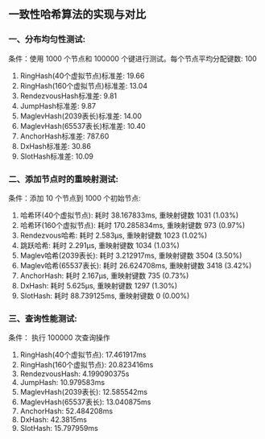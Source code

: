 ## 一致性哈希算法的实现与对比

### 一、分布均匀性测试:

条件：使用 1000 个节点和 100000 个键进行测试。每个节点平均分配键数: 100 

1. RingHash(40个虚拟节点)标准差: 19.66 
2. RingHash(160个虚拟节点)标准差: 13.04 
3. RendezvousHash标准差: 9.81 
4. JumpHash标准差: 9.87 
5. MaglevHash(2039表长)标准差: 14.00 
6. MaglevHash(65537表长)标准差: 10.40 
7. AnchorHash标准差: 787.60 
8. DxHash标准差: 30.86 
9. SlotHash标准差: 10.09

### 二、添加节点时的重映射测试:

条件：添加 10 个节点到 1000 个初始节点:
   
1. 哈希环(40个虚拟节点): 耗时 38.167833ms, 重映射键数 1031 (1.03%) 
2. 哈希环(160个虚拟节点): 耗时 170.285834ms, 重映射键数 973 (0.97%)
3. Rendezvous哈希: 耗时 2.583µs, 重映射键数 1023 (1.02%)
4. 跳跃哈希: 耗时 2.291µs, 重映射键数 1034 (1.03%)
5. Maglev哈希(2039表长): 耗时 3.212917ms, 重映射键数 3504 (3.50%)
6. Maglev哈希(65537表长): 耗时 26.624708ms, 重映射键数 3418 (3.42%)
7. AnchorHash: 耗时 2.167µs, 重映射键数 735 (0.73%)
8. DxHash: 耗时 5.625µs, 重映射键数 1297 (1.30%)
9. SlotHash: 耗时 88.739125ms, 重映射键数 0 (0.00%)


### 三、查询性能测试:

条件： 执行 100000 次查询操作
   
1. RingHash(40个虚拟节点): 17.461917ms 
2. RingHash(160个虚拟节点): 20.823416ms 
3. RendezvousHash: 4.199090375s 
4. JumpHash: 10.979583ms 
5. MaglevHash(2039表长): 12.585542ms 
6. MaglevHash(65537表长): 13.040875ms 
7. AnchorHash: 52.484208ms 
8. DxHash: 42.3815ms 
9. SlotHash: 15.797959ms
